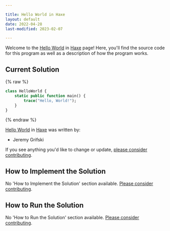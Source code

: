 ```yaml
---

title: Hello World in Haxe
layout: default
date: 2022-04-28
last-modified: 2023-02-07

---
```


Welcome to the [Hello World](https://sampleprograms.io/projects/hello-world) in [Haxe](https://sampleprograms.io/languages/haxe) page! Here, you'll find the source code for this program as well as a description of how the program works.

## Current Solution

{% raw %}

```haxe
class HelloWorld {
    static public function main() {
        trace("Hello, World!");
    }
}
```

{% endraw %}

[Hello World](https://sampleprograms.io/projects/hello-world) in [Haxe](https://sampleprograms.io/languages/haxe) was written by:

- Jeremy Grifski

If you see anything you'd like to change or update, [please consider contributing](https://github.com/TheRenegadeCoder/sample-programs).

## How to Implement the Solution

No 'How to Implement the Solution' section available. [Please consider contributing](https://github.com/TheRenegadeCoder/sample-programs-website).

## How to Run the Solution

No 'How to Run the Solution' section available. [Please consider contributing](https://github.com/TheRenegadeCoder/sample-programs-website).